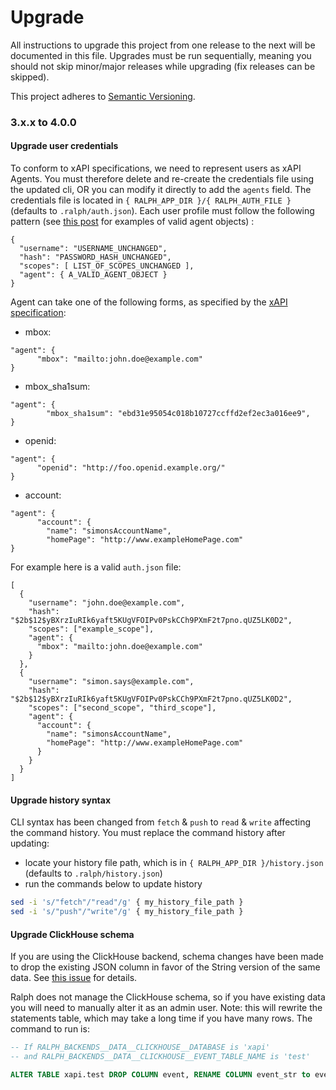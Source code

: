 # Upgrade

All instructions to upgrade this project from one release to the next will be documented in this file. Upgrades must be run sequentially, meaning you should not skip minor/major releases while upgrading (fix releases can be skipped).

This project adheres to [Semantic Versioning](https://semver.org/spec/v2.0.0.html).

### 3.x.x to 4.0.0

#### Upgrade user credentials
To conform to xAPI specifications, we need to represent users as xAPI Agents. You must therefore delete and re-create the credentials file using the updated cli, OR you can modify it directly to add the `agents` field. The credentials file is located in `{ RALPH_APP_DIR }/{ RALPH_AUTH_FILE }` (defaults to `.ralph/auth.json`). Each user profile must follow the following pattern (see [this post](https://xapi.com/blog/deep-dive-actor-agent/) for examples of valid agent objects) :

```
{
  "username": "USERNAME_UNCHANGED",
  "hash": "PASSWORD_HASH_UNCHANGED",
  "scopes": [ LIST_OF_SCOPES_UNCHANGED ],
  "agent": { A_VALID_AGENT_OBJECT }
}
```
Agent can take one of the following forms, as specified by the [xAPI specification](https://github.com/adlnet/xAPI-Spec/blob/master/xAPI-Data.md#2423-inverse-functional-identifier):
- mbox: 
```
"agent": {
      "mbox": "mailto:john.doe@example.com"
}
```
- mbox_sha1sum:
```
"agent": {
        "mbox_sha1sum": "ebd31e95054c018b10727ccffd2ef2ec3a016ee9",
}
```
- openid:
```
"agent": {
      "openid": "http://foo.openid.example.org/"
}
```
- account:
```
"agent": {
      "account": {
        "name": "simonsAccountName",
        "homePage": "http://www.exampleHomePage.com"
}
```

For example here is a valid `auth.json` file: 

```
[
  {
    "username": "john.doe@example.com",
    "hash": "$2b$12$yBXrzIuRIk6yaft5KUgVFOIPv0PskCCh9PXmF2t7pno.qUZ5LK0D2",
    "scopes": ["example_scope"],
    "agent": {
      "mbox": "mailto:john.doe@example.com"
    }
  },
  {
    "username": "simon.says@example.com",
    "hash": "$2b$12$yBXrzIuRIk6yaft5KUgVFOIPv0PskCCh9PXmF2t7pno.qUZ5LK0D2",
    "scopes": ["second_scope", "third_scope"],
    "agent": {
      "account": {
        "name": "simonsAccountName",
        "homePage": "http://www.exampleHomePage.com"
      }
    }
  }
]
```

#### Upgrade history syntax

CLI syntax has been changed from `fetch` & `push` to `read` & `write` affecting the command history. You must replace the command history after updating:
- locate your history file path, which is in `{ RALPH_APP_DIR }/history.json` (defaults to `.ralph/history.json`)
- run the commands below to update history

```bash
sed -i 's/"fetch"/"read"/g' { my_history_file_path }
sed -i 's/"push"/"write"/g' { my_history_file_path }
```

#### Upgrade ClickHouse schema

If you are using the ClickHouse backend, schema changes have been made
to drop the existing JSON column in favor of the String version of the 
same data. See [this issue](https://github.com/openfun/ralph/issues/482) 
for details. 

Ralph does not manage the ClickHouse schema, so if you have existing 
data you will need to manually alter it as an admin user. Note: this 
will rewrite the statements table, which may take a long time if you
have many rows. The command to run is:

```sql
-- If RALPH_BACKENDS__DATA__CLICKHOUSE__DATABASE is 'xapi'
-- and RALPH_BACKENDS__DATA__CLICKHOUSE__EVENT_TABLE_NAME is 'test'

ALTER TABLE xapi.test DROP COLUMN event, RENAME COLUMN event_str to event;
```
